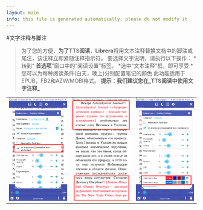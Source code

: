 ```yaml
---
layout: main
info: this file is generated automatically, please do not modify it
---
```


#文字注释与脚注
>为了您的方便，**为了TTS阅读**，**Librera**将用文本注释替换文档中的脚注或尾注，该注释立即紧随注释指示符。
要选择文字说明，请执行以下操作：
*转到“ **首选项**”窗口中的“阅读设置”标签。
*选中“文本注释”框，即可享受
*您可以为每种阅读条件(白天，晚上)分别配置笔记的颜色
>此功能适用于EPUB，FB2和AZW/MOBI格式。
**提示：我们建议您在_TTS阅读中使用文字注释_**

||||
|-|-|-|
|![](1.png)|![](2.png)|![](3.png)|

